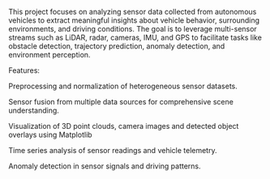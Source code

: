 This project focuses on analyzing sensor data collected from autonomous vehicles to extract meaningful insights about vehicle behavior, surrounding environments, and driving conditions. The goal is to leverage multi-sensor streams such as LiDAR, radar, cameras, IMU, and GPS to facilitate tasks like obstacle detection, trajectory prediction, anomaly detection, and environment perception.

Features:

Preprocessing and normalization of heterogeneous sensor datasets.

Sensor fusion from multiple data sources for comprehensive scene understanding.

Visualization of 3D point clouds, camera images and detected object overlays using Matplotlib

Time series analysis of sensor readings and vehicle telemetry.

Anomaly detection in sensor signals and driving patterns.
